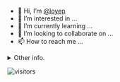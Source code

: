 - 👋 Hi, I’m [@loyep](https://github.com/loyep)
- 👀 I’m interested in ...
- 🌱 I’m currently learning ...
- 💞️ I’m looking to collaborate on ...
- 📫 How to reach me ...

<details>
  <summary>Other info.</summary>
  <br>

<!--START_SECTION:waka-->

```txt
TypeScript       8 hrs 18 mins   ███████████░░░░░░░░░░░░░░   43.72 %
JSON             4 hrs 35 mins   ██████░░░░░░░░░░░░░░░░░░░   24.13 %
Vue.js           2 hrs 24 mins   ███░░░░░░░░░░░░░░░░░░░░░░   12.63 %
JavaScript       56 mins         █▒░░░░░░░░░░░░░░░░░░░░░░░   04.93 %
Docker           39 mins         █░░░░░░░░░░░░░░░░░░░░░░░░   03.46 %
```

<!--END_SECTION:waka-->

</details>

![visitors](https://visitor-badge.glitch.me/badge?page_id=loyep.loyep)
